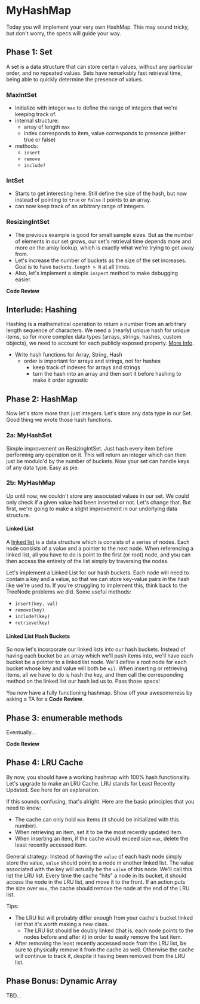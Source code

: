 # MyHashMap
Today you will implement your very own HashMap. This may sound tricky,
but don't worry, the specs will guide your way.

## Phase 1: Set
A set is a data structure that can store certain values, without 
any particular order, and no repeated values. Sets have remarkably 
fast retrieval time, being able to quickly determine the presence 
of values. 

### MaxIntSet
- Initialize with integer `max` to define the range
of integers that we're keeping track of.
- internal structure:
  - array of length `max`
  - index corresponds to item, value corresponds to presence (either true
  or false)
- methods:
  - `insert`
  - `remove`
  - `include?`

### IntSet
- Starts to get interesting here. Still define the size of the
hash, but now instead of pointing to `true` or `false` it points to
an array.
- can now keep track of an arbitrary range of integers.

### ResizingIntSet
- The previous example is good for small sample sizes. But as the number of
elements in our set grows, our set's retrieval time depends more and more on
the array lookup, which is exactly what we're trying to get away from. 
- Let's increase the number of buckets as the size of the set increases. Goal 
is to have `buckets.length > N` at all times.
- Also, let's implement a simple `inspect` method to make debugging
easier.

**Code Review**

## Interlude: Hashing
Hashing is a mathematical operation to return a number from an arbitrary 
length sequence of characters. We need a (nearly) unique hash for unique 
items, so for more complex data types (arrays, strings, hashes, custom 
objects), we need to account for each publicly exposed property. 
[More Info][hash-info].
- Write hash functions for Array, String, Hash
  - order is important for arrays and strings, not for hashes
    - keep track of indexes for arrays and strings
    - turn the hash into an array and then sort it before hashing to
      make it order agnostic

[hash-info]: https://en.wikipedia.org/wiki/Hash_function

## Phase 2: HashMap
Now let's store more than just integers. Let's store any data type in our Set.
Good thing we wrote those hash functions.

### 2a: MyHashSet
Simple improvement on ResizingIntSet. Just hash every item before
performing any operation on it. This will return an integer which can
then just be modulo'd by the number of buckets. Now your set can handle
keys of any data type. Easy as pie.

### 2b: MyHashMap
Up until now, we couldn't store any associated values in our set. We
could only check if a given value had been inserted or not. Let's change
that. But first, we're going to make a slight improvement in our underlying
data structure.

#### Linked List
A [linked list][linked-list-wiki] is a data structure which is consists of a 
series of nodes. Each node consists of a value and a pointer to the next node. 
When referencing a linked list, all you have to do is point to the first (or 
root) node, and you can then access the entirety of the list simply by traversing 
the nodes.

Let's implement a Linked List for our hash buckets. Each node will need to contain a 
key and a value, so that we can store key-value pairs in the hash like we're used to. 
If you're struggling to implement this, think back to the TreeNode problems we did. 
Some useful methods:
- `insert(key, val)`
- `remove(key)`
- `include?(key)`
- `retrieve(key)`

#### Linked List Hash Buckets 
So now let's incorporate our linked lists into our hash buckets. Instead of having
each bucket be an array which we'll push items into, we'll have each bucket be 
a pointer to a linked list node. We'll define a root node for each bucket whose 
key and value will both be `nil`. When inserting or retrieving items, all we 
have to do is hash the key, and then call the corresponding method on the 
linked list our hash led us to. Pass those specs!

You now have a fully functioning hashmap. Show off your awesomeness by asking a TA
for a **Code Review**.

[linked-list-wiki]: https://en.wikipedia.org/wiki/Linked_list
## Phase 3: enumerable methods
Eventually...

**Code Review**

## Phase 4: LRU Cache
By now, you should have a working hashmap with 100% hash functionality. Let's upgrade
to make an LRU Cache. LRU stands for Least Recently Updated. See here for an 
explanation.

If this sounds confusing, that's alright. Here are the basic principles that you 
need to know:
- The cache can only hold `max` items (it should be initialized with this number).
- When retrieving an item, set it to be the most recently updated item.
- When inserting an item, if the cache would exceed size `max`, delete the least 
  recently accessed item.

General strategy:
Instead of having the `value` of each hash node simply store the value, `value` 
should point to a node in another linked list. The value associated with the key
will actually be the `value` of this node. We'll call this list the LRU list. 
Every time the cache "hits" a node in its bucket, it should access the node in 
the LRU list, and move it to the front. If an action puts the size over `max`, 
the cache should remove the node at the end of the LRU list.

Tips:
- The LRU list will probably differ enough from your cache's bucket linked list
that it's worth making a new class.
  - The LRU list should be doubly linked (that is, each node points to the nodes
  before and after it) in order to easily remove the last item.
- After removing the least recently accessed node from the LRU list, be 
sure to physically remove it from the cache as well. Otherwise the cache will
continue to track it, despite it having been removed from the LRU list.

## Phase Bonus: Dynamic Array
TBD...
